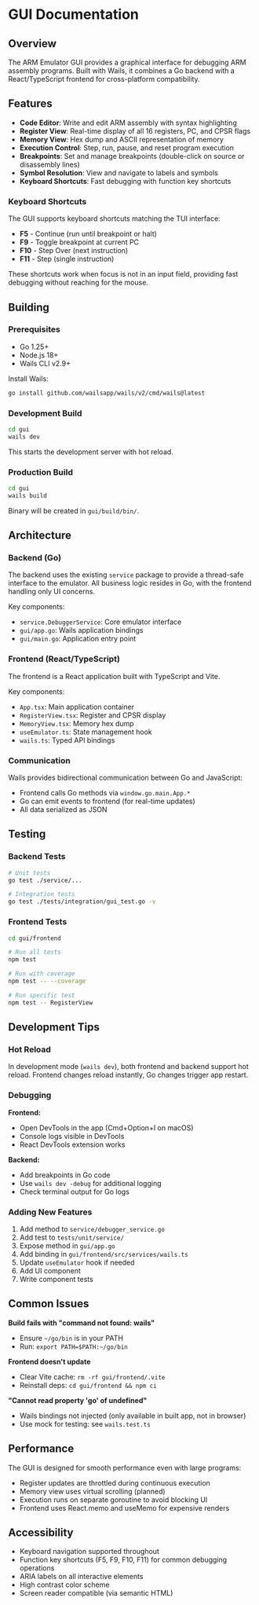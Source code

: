 # GUI Documentation

## Overview

The ARM Emulator GUI provides a graphical interface for debugging ARM assembly programs. Built with Wails, it combines a Go backend with a React/TypeScript frontend for cross-platform compatibility.

## Features

- **Code Editor**: Write and edit ARM assembly with syntax highlighting
- **Register View**: Real-time display of all 16 registers, PC, and CPSR flags
- **Memory View**: Hex dump and ASCII representation of memory
- **Execution Control**: Step, run, pause, and reset program execution
- **Breakpoints**: Set and manage breakpoints (double-click on source or disassembly lines)
- **Symbol Resolution**: View and navigate to labels and symbols
- **Keyboard Shortcuts**: Fast debugging with function key shortcuts

### Keyboard Shortcuts

The GUI supports keyboard shortcuts matching the TUI interface:

- **F5** - Continue (run until breakpoint or halt)
- **F9** - Toggle breakpoint at current PC
- **F10** - Step Over (next instruction)
- **F11** - Step (single instruction)

These shortcuts work when focus is not in an input field, providing fast debugging without reaching for the mouse.

## Building

### Prerequisites

- Go 1.25+
- Node.js 18+
- Wails CLI v2.9+

Install Wails:
```bash
go install github.com/wailsapp/wails/v2/cmd/wails@latest
```

### Development Build

```bash
cd gui
wails dev
```

This starts the development server with hot reload.

### Production Build

```bash
cd gui
wails build
```

Binary will be created in `gui/build/bin/`.

## Architecture

### Backend (Go)

The backend uses the existing `service` package to provide a thread-safe interface to the emulator. All business logic resides in Go, with the frontend handling only UI concerns.

Key components:
- `service.DebuggerService`: Core emulator interface
- `gui/app.go`: Wails application bindings
- `gui/main.go`: Application entry point

### Frontend (React/TypeScript)

The frontend is a React application built with TypeScript and Vite.

Key components:
- `App.tsx`: Main application container
- `RegisterView.tsx`: Register and CPSR display
- `MemoryView.tsx`: Memory hex dump
- `useEmulator.ts`: State management hook
- `wails.ts`: Typed API bindings

### Communication

Wails provides bidirectional communication between Go and JavaScript:
- Frontend calls Go methods via `window.go.main.App.*`
- Go can emit events to frontend (for real-time updates)
- All data serialized as JSON

## Testing

### Backend Tests

```bash
# Unit tests
go test ./service/...

# Integration tests
go test ./tests/integration/gui_test.go -v
```

### Frontend Tests

```bash
cd gui/frontend

# Run all tests
npm test

# Run with coverage
npm test -- --coverage

# Run specific test
npm test -- RegisterView
```

## Development Tips

### Hot Reload

In development mode (`wails dev`), both frontend and backend support hot reload. Frontend changes reload instantly, Go changes trigger app restart.

### Debugging

**Frontend:**
- Open DevTools in the app (Cmd+Option+I on macOS)
- Console logs visible in DevTools
- React DevTools extension works

**Backend:**
- Add breakpoints in Go code
- Use `wails dev -debug` for additional logging
- Check terminal output for Go logs

### Adding New Features

1. Add method to `service/debugger_service.go`
2. Add test to `tests/unit/service/`
3. Expose method in `gui/app.go`
4. Add binding in `gui/frontend/src/services/wails.ts`
5. Update `useEmulator` hook if needed
6. Add UI component
7. Write component tests

## Common Issues

**Build fails with "command not found: wails"**
- Ensure `~/go/bin` is in your PATH
- Run: `export PATH=$PATH:~/go/bin`

**Frontend doesn't update**
- Clear Vite cache: `rm -rf gui/frontend/.vite`
- Reinstall deps: `cd gui/frontend && npm ci`

**"Cannot read property 'go' of undefined"**
- Wails bindings not injected (only available in built app, not in browser)
- Use mock for testing: see `wails.test.ts`

## Performance

The GUI is designed for smooth performance even with large programs:

- Register updates are throttled during continuous execution
- Memory view uses virtual scrolling (planned)
- Execution runs on separate goroutine to avoid blocking UI
- Frontend uses React.memo and useMemo for expensive renders

## Accessibility

- Keyboard navigation supported throughout
- Function key shortcuts (F5, F9, F10, F11) for common debugging operations
- ARIA labels on all interactive elements
- High contrast color scheme
- Screen reader compatible (via semantic HTML)
